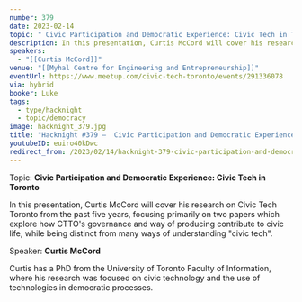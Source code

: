 ```yaml
---
number: 379
date: 2023-02-14
topic: " Civic Participation and Democratic Experience: Civic Tech in Toronto"
description: In this presentation, Curtis McCord will cover his research on Civic Tech Toronto from the past five years, focusing primarily on two papers which explore how CTTO's governance and way of producing contribute to civic life, while being distinct from many ways of understanding ‘civic tech’.
speakers:
  - "[[Curtis McCord]]"
venue: "[[Myhal Centre for Engineering and Entrepreneurship]]"
eventUrl: https://www.meetup.com/civic-tech-toronto/events/291336078
via: hybrid
booker: Luke
tags:
  - type/hacknight
  - topic/democracy
image: hacknight_379.jpg
title: "Hacknight #379 –  Civic Participation and Democratic Experience: Civic Tech in Toronto"
youtubeID: euiro40kDwc
redirect_from: /2023/02/14/hacknight-379-civic-participation-and-democratic-experience-civic-tech-in-toronto-with-curtis-mccord/
---
```

Topic: **Civic Participation and Democratic Experience: Civic Tech in Toronto**

In this presentation, Curtis McCord will cover his research on Civic Tech Toronto from the past five years, focusing primarily on two papers which explore how CTTO's governance and way of producing contribute to civic life, while being distinct from many ways of understanding "civic tech".

Speaker: **Curtis McCord**

Curtis has a PhD from the University of Toronto Faculty of Information, where his research was focused on civic technology and the use of technologies in democratic processes.

